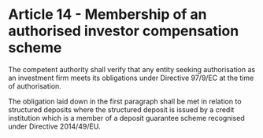 # Article 14 - Membership of an authorised investor compensation scheme


The competent authority shall verify that any entity seeking authorisation as an investment firm meets its obligations under Directive 97/9/EC at the time of authorisation.

The obligation laid down in the first paragraph shall be met in relation to structured deposits where the structured deposit is issued by a credit institution which is a member of a deposit guarantee scheme recognised under Directive 2014/49/EU.
